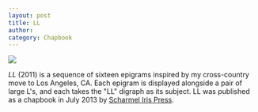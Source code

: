 ```yaml
---
layout: post
title: LL
author:
category: Chapbook
---
```


![](../../../../assets/images/LL.jpg)

*LL* (2011) is a sequence of sixteen epigrams inspired by my cross-country move to Los Angeles, CA. Each epigram is displayed alongside a pair of large L's, and each takes the "LL" digraph as its subject. LL was published as a chapbook in July 2013 by [Scharmel Iris Press](http://scharmeliris.wordpress.com/books/a-j-patrick-liszkiewicz/).
